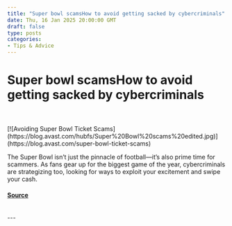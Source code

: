 ```yaml
---
title: "Super bowl scamsHow to avoid getting sacked by cybercriminals"
date: Thu, 16 Jan 2025 20:00:00 GMT
draft: false
type: posts
categories: 
- Tips & Advice
---
```

# Super bowl scamsHow to avoid getting sacked by cybercriminals

<br/>

<br/>
[![Avoiding Super Bowl Ticket Scams](https://blog.avast.com/hubfs/Super%20Bowl%20scams%20edited.jpg)](https://blog.avast.com/super-bowl-ticket-scams)

The Super Bowl isn’t just the pinnacle of football—it’s also prime time for scammers. As fans gear up for the biggest game of the year, cybercriminals are strategizing too, looking for ways to exploit your excitement and swipe your cash.

#### [Source](https://blog.avast.com/super-bowl-ticket-scams)

<br/>
---
